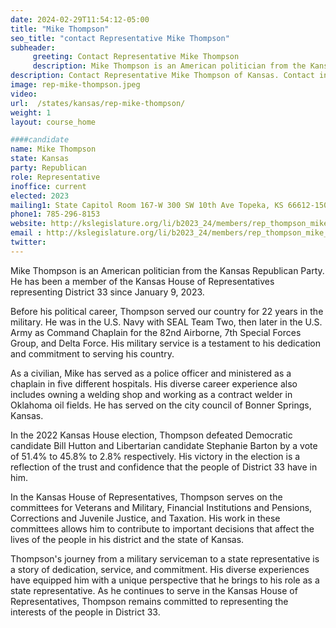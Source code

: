 ```yaml
---
date: 2024-02-29T11:54:12-05:00
title: "Mike Thompson"
seo_title: "contact Representative Mike Thompson"
subheader:
     greeting: Contact Representative Mike Thompson
     description: Mike Thompson is an American politician from the Kansas Republican Party. He has been a member of the Kansas House of Representatives representing District 33 since January 9, 2023.
description: Contact Representative Mike Thompson of Kansas. Contact information for Mike Thompson includes email address, phone number, and mailing address.
image: rep-mike-thompson.jpeg
video:
url:  /states/kansas/rep-mike-thompson/
weight: 1
layout: course_home

####candidate
name: Mike Thompson
state: Kansas
party: Republican
role: Representative
inoffice: current
elected: 2023
mailing1: State Capitol Room 167-W 300 SW 10th Ave Topeka, KS 66612-1504
phone1: 785-296-8153
website: http://kslegislature.org/li/b2023_24/members/rep_thompson_mike_1/
email : http://kslegislature.org/li/b2023_24/members/rep_thompson_mike_1/
twitter:
---
```


Mike Thompson is an American politician from the Kansas Republican Party. He has been a member of the Kansas House of Representatives representing District 33 since January 9, 2023.

Before his political career, Thompson served our country for 22 years in the military. He was in the U.S. Navy with SEAL Team Two, then later in the U.S. Army as Command Chaplain for the 82nd Airborne, 7th Special Forces Group, and Delta Force. His military service is a testament to his dedication and commitment to serving his country.

As a civilian, Mike has served as a police officer and ministered as a chaplain in five different hospitals. His diverse career experience also includes owning a welding shop and working as a contract welder in Oklahoma oil fields. He has served on the city council of Bonner Springs, Kansas.

In the 2022 Kansas House election, Thompson defeated Democratic candidate Bill Hutton and Libertarian candidate Stephanie Barton by a vote of 51.4% to 45.8% to 2.8% respectively. His victory in the election is a reflection of the trust and confidence that the people of District 33 have in him.

In the Kansas House of Representatives, Thompson serves on the committees for Veterans and Military, Financial Institutions and Pensions, Corrections and Juvenile Justice, and Taxation. His work in these committees allows him to contribute to important decisions that affect the lives of the people in his district and the state of Kansas.

Thompson's journey from a military serviceman to a state representative is a story of dedication, service, and commitment. His diverse experiences have equipped him with a unique perspective that he brings to his role as a state representative. As he continues to serve in the Kansas House of Representatives, Thompson remains committed to representing the interests of the people in District 33.
